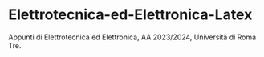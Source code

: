 # Elettrotecnica-ed-Elettronica-Latex
Appunti di Elettrotecnica ed Elettronica, AA 2023/2024, Università di Roma Tre.
